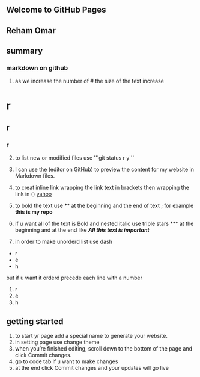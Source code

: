 ## Welcome to GitHub Pages
## Reham Omar 
## summary 
### markdown on github


1. as we increase the number of # the size of the text increase
# r
## r
### r

2. to list new  or modified files use '''git status  r  y'''

3. I can use the (editor on GitHub) to preview the content for my website in Markdown files.

4. to creat inline link wrapping the  link text in brackets then wrapping the link in ()
[yahoo](https://login.yahoo.com/)

5. to bold the text use ** at the beginning and the end of text ; for example **this is my repo**

6. if u want all of the text is Bold and nested italic	use triple stars *** at the beginning and at the end like ***All this text is important***	

7. in order to make unorderd list use dash

- r
- e
- h 

but if u want it orderd  precede each line with a number
1. r
2. e
3. h


## getting started 
1. to start yr page add a special name to generate your website.
2. in setting page use change theme 
3.  when you’re finished editing, scroll down to the bottom of the page and click Commit changes.
4. go to code tab if u want to make changes 
5. at the end click Commit changes and your updates will go live 







